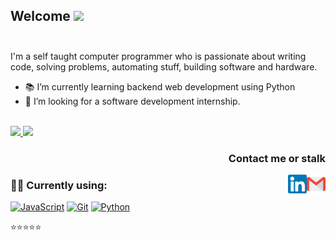 ## Welcome <img src="https://camo.githubusercontent.com/e8e7b06ecf583bc040eb60e44eb5b8e0ecc5421320a92929ce21522dbc34c891/68747470733a2f2f6d656469612e67697068792e636f6d2f6d656469612f6876524a434c467a6361737252346961377a2f67697068792e676966" width="24px">                                                                                                  
<!-- <img align="right" alt="GIF" src="https://media.giphy.com/media/i4MAH84pqe2m2aVojc/giphy.gif" width="400vw" />
 -->

I'm a self taught computer programmer who is passionate about writing code, solving problems, automating stuff, building software and hardware.

- 📚 I’m currently learning backend web development using Python
- 👯 I’m looking for a software development internship. 

<br/>
<a href="https://github.com/borislavstoychev">
  <img height="160em" src="https://github-readme-stats.vercel.app/api?username=borislavstoychev&theme=chartreuse-dark&show_icons=true" />
  <img height="135em" src="https://github-readme-stats.vercel.app/api/top-langs/?username=borislavstoychev&theme=dark&layout=compact" />
</a>
<br/>

<h3 align="right">Contact me or stalk</h3>
<a href="mailto:stoy4ew@gmail.com"><img align="right" src="https://github.com/deut-erium/deut-erium/blob/master/assets/gmail.svg" width="30px" alt="mail"></a>
<a href="https://www.linkedin.com/in/borislav-stoychev-0b3a5720b/"><img align="right" alt="LinkedIn" width="30px" src="https://github.com/deut-erium/deut-erium/blob/master/assets/linkedin.svg" />
</a>

### 👨‍💻 Currently using:
[![JavaScript](https://img.shields.io/badge/-JavaScript-E34F26?style=flat&logo=JavaScript&logoColor=yellow&link=https://github.com/borislavstoychev/SoftUni)](https://github.com/borislavstoychev/SoftUni) [![Git](https://img.shields.io/badge/-Git-black?style=flat&logo=git&link=https://github.com/borislavstoychev)](https://github.com/borislavstoychev) [![Python](https://img.shields.io/badge/-Python-blue?style=flat&logo=python&logoColor=yellow&link=https://github.com/borislavstoychev/Soft_Uni)](https://github.com/borislavstoychev/Soft_Uni)

⭐️⭐️⭐️⭐️⭐️

